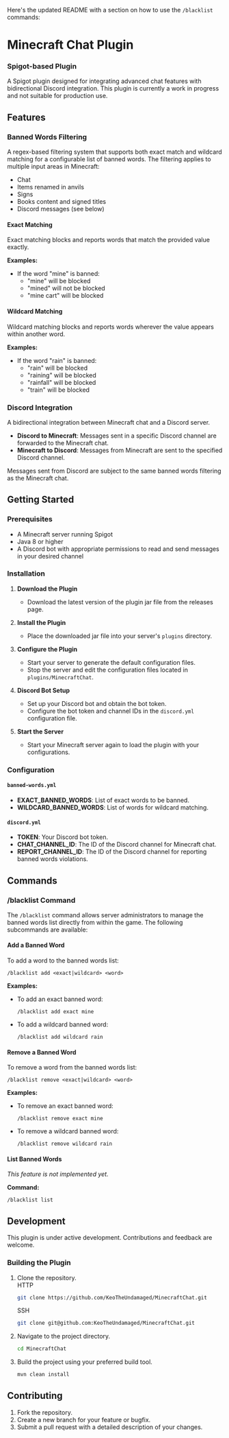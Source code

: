 Here's the updated README with a section on how to use the `/blacklist` commands:

# Minecraft Chat Plugin
### Spigot-based Plugin

A Spigot plugin designed for integrating advanced chat features with bidirectional Discord integration. This plugin is currently a work in progress and not suitable for production use.

## Features

### Banned Words Filtering
A regex-based filtering system that supports both exact match and wildcard matching for a configurable list of banned words. The filtering applies to multiple input areas in Minecraft:

- Chat
- Items renamed in anvils
- Signs
- Books content and signed titles
- Discord messages (see below)

#### Exact Matching
Exact matching blocks and reports words that match the provided value exactly.

**Examples:**
- If the word "mine" is banned:
    - "mine" will be blocked
    - "mined" will not be blocked
    - "mine cart" will be blocked

#### Wildcard Matching
Wildcard matching blocks and reports words wherever the value appears within another word.

**Examples:**
- If the word "rain" is banned:
    - "rain" will be blocked
    - "raining" will be blocked
    - "rainfall" will be blocked
    - "train" will be blocked

### Discord Integration
A bidirectional integration between Minecraft chat and a Discord server.

- **Discord to Minecraft**: Messages sent in a specific Discord channel are forwarded to the Minecraft chat.
- **Minecraft to Discord**: Messages from Minecraft are sent to the specified Discord channel.

Messages sent from Discord are subject to the same banned words filtering as the Minecraft chat.

## Getting Started

### Prerequisites
- A Minecraft server running Spigot
- Java 8 or higher
- A Discord bot with appropriate permissions to read and send messages in your desired channel

### Installation

1. **Download the Plugin**
    - Download the latest version of the plugin jar file from the releases page.

2. **Install the Plugin**
    - Place the downloaded jar file into your server's `plugins` directory.

3. **Configure the Plugin**
    - Start your server to generate the default configuration files.
    - Stop the server and edit the configuration files located in `plugins/MinecraftChat`.

4. **Discord Bot Setup**
    - Set up your Discord bot and obtain the bot token.
    - Configure the bot token and channel IDs in the `discord.yml` configuration file.

5. **Start the Server**
    - Start your Minecraft server again to load the plugin with your configurations.

### Configuration
#### `banned-words.yml`
- **EXACT_BANNED_WORDS**: List of exact words to be banned.
- **WILDCARD_BANNED_WORDS**: List of words for wildcard matching.

#### `discord.yml`
- **TOKEN**: Your Discord bot token.
- **CHAT_CHANNEL_ID**: The ID of the Discord channel for Minecraft chat.
- **REPORT_CHANNEL_ID**: The ID of the Discord channel for reporting banned words violations.

## Commands
### /blacklist Command

The `/blacklist` command allows server administrators to manage the banned words list directly from within the game. The following subcommands are available:

#### Add a Banned Word
To add a word to the banned words list:

```plaintext
/blacklist add <exact|wildcard> <word>
```

**Examples:**
- To add an exact banned word:
  ```plaintext
  /blacklist add exact mine
  ```

- To add a wildcard banned word:
  ```plaintext
  /blacklist add wildcard rain
  ```

#### Remove a Banned Word
To remove a word from the banned words list:

```plaintext
/blacklist remove <exact|wildcard> <word>
```

**Examples:**
- To remove an exact banned word:
  ```plaintext
  /blacklist remove exact mine
  ```

- To remove a wildcard banned word:
  ```plaintext
  /blacklist remove wildcard rain
  ```

#### List Banned Words
*This feature is not implemented yet.*

**Command:**
```plaintext
/blacklist list
```

## Development
This plugin is under active development. Contributions and feedback are welcome.

### Building the Plugin
1. Clone the repository.  
   HTTP
   ```sh
   git clone https://github.com/KeoTheUndamaged/MinecraftChat.git
   ```
   SSH

   ```sh
   git clone git@github.com:KeoTheUndamaged/MinecraftChat.git
   ```
   
2. Navigate to the project directory.
   ```sh
   cd MinecraftChat
   ```
3. Build the project using your preferred build tool.
   ```sh
   mvn clean install
   ```

## Contributing
1. Fork the repository.
2. Create a new branch for your feature or bugfix.
3. Submit a pull request with a detailed description of your changes.

